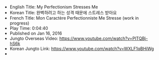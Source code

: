 * English Title: My Perfectionism Stresses Me
* Korean Title: 완벽하려고 하는 성격 때문에 스트레스 받아요
* French Title: Mon Caractère Perfectionniste Me Stresse (work in progress)
* Play Time: 0:04:40
* Published on Jan 16, 2016
* Jungto Overseas Video: https://www.youtube.com/watch?v=PlTQBj-hS6k
* Korean Jungto Link: https://www.youtube.com/watch?v=WXLF1qBHiWg
* 
